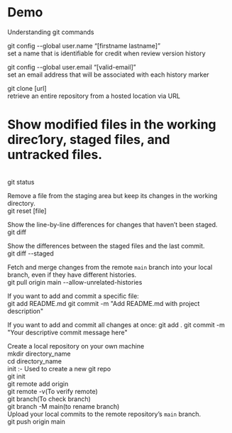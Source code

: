 # Demo
Understanding git commands
<br>

git config --global user.name “[firstname lastname]”<br>
set a name that is identifiable for credit when review version history<br>

git config --global user.email “[valid-email]”<br>
set an email address that will be associated with each history marker<br>

git clone [url]<br>
retrieve an entire repository from a hosted location via URL<br>

<h1>Show modified files in the working direc1ory, staged files, and untracked files.</h1><br>
git status<br>

Remove a file from the staging area but keep its changes in the working directory.<br>
git reset [file]<br>

Show the line-by-line differences for changes that haven’t been staged.<br>
git diff<br>

Show the differences between the staged files and the last commit.<br>
git diff --staged<br>

Fetch and merge changes from the remote `main` branch into your local branch, even if they have different histories.<br>
git pull origin main --allow-unrelated-histories<br>

If you want to add and commit a specific file:<br>
git add README.md
git commit -m "Add README.md with project description"

If you want to add and commit all changes at once:
git add .
git commit -m "Your descriptive commit message here"


Create a local repository on your own machine<br>
mkdir directory_name<br>
cd directory_name<br>
init :- Used to create a new git repo<br>
git init<br>
git remote add origin <link to new repo><br>
git remote -v(To verify remote)<br>
git branch(To check branch)<br>
git branch -M main(to rename branch)<br>
Upload your local commits to the remote repository’s `main` branch.<br>
git push origin main
